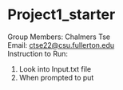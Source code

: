 # Project1_starter
Group Members: Chalmers Tse <br />
Email: ctse22@csu.fullerton.edu <br />
Instruction to Run: 
1. Look into Input.txt file
2. When prompted to put 


